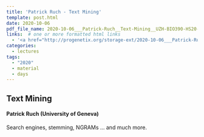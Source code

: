 ```yaml
---
title: 'Patrick Ruch - Text Mining'
template: post.html
date: 2020-10-06
pdf_file_name: 2020-10-06___Patrick-Ruch__Text-Mining__UZH-BIO390-HS20-lecture-04.pdf
links:  # one or more formatted html links
  - '<a href="http://progenetix.org/storage-ext/2020-10-06___Patrick-Ruch__Text-Mining__UZH-BIO390-HS20-lecture-04-recording.m4v">[Lecture Video]</a> (ca. 1.2GB .m4v)'
categories:
  - lectures
tags:
  - "2020"
  - material
  - days
---
```


## Text Mining
#### Patrick Ruch (University of Geneva)

Search engines, stemming, NGRAMs ... and much more.

